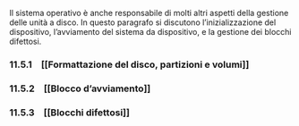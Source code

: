Il sistema operativo è anche responsabile di molti altri aspetti della gestione delle unità a disco. In questo paragrafo si discutono l’inizializzazione del dispositivo, l’avviamento del sistema da dispositivo, e la gestione dei blocchi difettosi.

### 11.5.1 [[Formattazione del disco, partizioni e volumi]]
### 11.5.2 [[Blocco d’avviamento]]
### 11.5.3 [[Blocchi difettosi]]